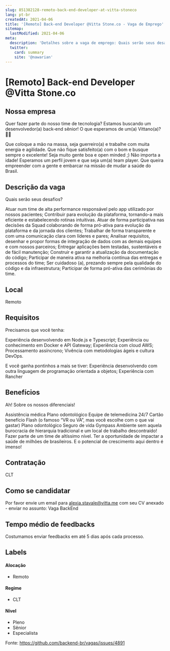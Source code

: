 ```yaml
---
slug: 851382128-remoto-back-end-developer-at-vitta-stoneco
lang: pt-br
createdAt: 2021-04-06
title: '[Remoto] Back-end Developer @Vitta Stone.co - Vaga de Emprego'
sitemap:
  lastModified: 2021-04-06
meta:
  description: 'Detalhes sobre a vaga de emprego: Quais serão seus desafios?  Atuar num time de alta performance responsável pelo app utilizado por nossos pacientes; Contribuir para evolução da plataforma, tornando-a mais eficiente e estabelecendo rotinas intuitivas. Atuar de forma participativa nas decisões da Squad colaborando de forma pró-ativa para evolução da plataforma e da jornada dos clientes; Trabalhar de forma transparente e com uma comunicação clara com líderes e pares; Analisar requisitos, desenhar e propor formas de integração de dados com as demais equipes e com nossos parceiros; Entregar aplicações bem testadas, sustentáveis e de fácil manutenção; Construir e garantir a atualização da documentação do código; Participar de maneira ativa na melhoria contínua das entregas e processos do time; Ser cuidadoso (a), prezando sempre pela qualidade do código e da infraestrutura; Participar de forma pró-ativa das cerimônias do time.'
  twitter:
    card: summary
    site: '@nawarian'
---
```


# [Remoto] Back-end Developer @Vitta Stone.co


## Nossa empresa

Quer fazer parte do nosso time de tecnologia? Estamos buscando um desenvolvedor(a) back-end sênior!
O que esperamos de um(a) Vittano(a)? 👊💙

Que coloque a mão na massa, seja guerreiro(a) e trabalhe com muita energia e agilidade.
Que não fique satisfeito(a) com o bom e busque sempre o excelente!
Seja muito gente boa e open minded ;)
Não importa a idade! Esperamos um perfil jovem e que seja um(a) team player. 
Que queira empreender com a gente e embarcar na missão de mudar a saúde do Brasil. 


## Descrição da vaga

Quais serão seus desafios?



Atuar num time de alta performance responsável pelo app utilizado por nossos pacientes;
Contribuir para evolução da plataforma, tornando-a mais eficiente e estabelecendo rotinas intuitivas.
Atuar de forma participativa nas decisões da Squad colaborando de forma pró-ativa para evolução da plataforma e da jornada dos clientes;
Trabalhar de forma transparente e com uma comunicação clara com líderes e pares;
Analisar requisitos, desenhar e propor formas de integração de dados com as demais equipes e com nossos parceiros;
Entregar aplicações bem testadas, sustentáveis e de fácil manutenção;
Construir e garantir a atualização da documentação do código;
Participar de maneira ativa na melhoria contínua das entregas e processos do time;
Ser cuidadoso (a), prezando sempre pela qualidade do código e da infraestrutura;
Participar de forma pró-ativa das cerimônias do time.

## Local
 Remoto
## Requisitos
Precisamos que você tenha:

Experiência desenvolvendo em Node.js e Typescript;
Experiência ou conhecimento em Docker e API Gateway;
Experiência com cloud AWS;
Processamento assíncrono;
Vivência com metodologias ágeis e cultura DevOps.

E você ganha pontinhos a mais se tiver:
Experiência desenvolvendo com outra linguagem de programação orientada a objetos;
Experiência com Rancher

## Benefícios

Ah!  Sobre  os  nossos  diferenciais!  



Assistência médica 
Plano odontológico
Equipe de telemedicina 24/7
Cartão benefício Flash (o famoso “VR ou VA”, mas você escolhe com o que vai gastar)
Plano odontológico
Seguro de vida
Gympass
Ambiente sem aquela burocracia de hierarquia tradicional e um local de trabalho descontraído!
Fazer parte de um time de altíssimo nível.
Ter a oportunidade de impactar a saúde de milhões de brasileiros.
E o potencial de crescimento aqui dentro é imenso!

## Contratação

CLT

## Como se candidatar

Por favor envie um email para alexia.stavale@vitta.me com seu CV anexado - enviar no assunto: Vaga BackEnd

## Tempo médio de feedbacks

Costumamos enviar feedbacks em até 5 dias após cada processo.

## Labels
<!-- retire os labels que não fazem sentido à vaga -->

#### Alocação
- Remoto

#### Regime
- CLT
#### Nível
- Pleno
- Sênior
- Especialista




Fonte: https://github.com/backend-br/vagas/issues/4891